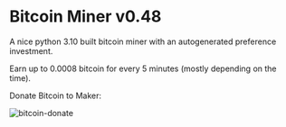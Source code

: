 # Bitcoin Miner v0.48
A nice python 3.10 built bitcoin miner with an autogenerated preference investment.

Earn up to 0.0008 bitcoin for every 5 minutes (mostly depending on the time).


Donate Bitcoin to Maker:

![bitcoin-donate](https://user-images.githubusercontent.com/110027012/189336496-2c08b667-0c47-4bd2-bbac-2e3588050acf.png)
